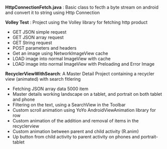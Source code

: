 **HttpConnectionFetch.java** : Basic class to fecth a byte stream on android and convert it to string using Http Connection

**Volley Test** : Project using the Volley library for fetching http product
* GET JSON simple request
* GET JSON array request
* GET String request
* POST parameters and headers
* Get an image using NetworkImageView cache
* LOAD image into normal ImageView with cache
* LOAD image into normal ImageView with Preloading and Error Image

**RecyclerViewWithSearch**: A Master Detail Project containing a recycler view (animated) with search fitlering

* Fetching JSON array data 5000 item
* Master details working landscape on a tablet, and portrait on both tablet and phone
* Filtering on the text, using a SearchView in the Toolbar
* Custom scroll animation using YoYo AndroidViewAnimation library for row
* Custom animation of the addition and removal of items in the recyclerview
* Custom animation between parent and child activity (R.anim)
* Up button from child activity to parent activity on phones and portrait-tablet
